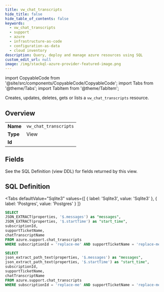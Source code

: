 ```yaml
--- 
title: vw_chat_transcripts
hide_title: false
hide_table_of_contents: false
keywords:
  - vw_chat_transcripts
  - support
  - azure
  - infrastructure-as-code
  - configuration-as-data
  - cloud inventory
description: Query, deploy and manage azure resources using SQL
custom_edit_url: null
image: /img/stackql-azure-provider-featured-image.png
---
```


import CopyableCode from '@site/src/components/CopyableCode/CopyableCode';
import Tabs from '@theme/Tabs';
import TabItem from '@theme/TabItem';

Creates, updates, deletes, gets or lists a <code>vw_chat_transcripts</code> resource.

## Overview
<table><tbody>
<tr><td><b>Name</b></td><td><code>vw_chat_transcripts</code></td></tr>
<tr><td><b>Type</b></td><td>View</td></tr>
<tr><td><b>Id</b></td><td><CopyableCode code="azure.support.vw_chat_transcripts" /></td></tr>
</tbody></table>

## Fields

See the SQL Definition (view DDL) for fields returned by this view.

## SQL Definition

<Tabs
defaultValue="Sqlite3"
values={[
{ label: 'Sqlite3', value: 'Sqlite3' },
{ label: 'Postgres', value: 'Postgres' }
]}
>
<TabItem value="Sqlite3">

```sql
SELECT
JSON_EXTRACT(properties, '$.messages') as "messages",
JSON_EXTRACT(properties, '$.startTime') as "start_time",
subscriptionId,
supportTicketName,
chatTranscriptName
FROM azure.support.chat_transcripts
WHERE subscriptionId = 'replace-me' AND supportTicketName = 'replace-me';
```

</TabItem>
<TabItem value="Postgres">

```sql
SELECT
json_extract_path_text(properties, '$.messages') as "messages",
json_extract_path_text(properties, '$.startTime') as "start_time",
subscriptionId,
supportTicketName,
chatTranscriptName
FROM azure.support.chat_transcripts
WHERE subscriptionId = 'replace-me' AND supportTicketName = 'replace-me';
```

</TabItem>
</Tabs>
